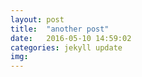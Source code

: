 ```yaml
---
layout: post
title:  "another post"
date:   2016-05-10 14:59:02
categories: jekyll update
img: 
---
```

